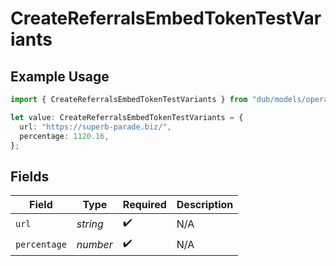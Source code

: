 # CreateReferralsEmbedTokenTestVariants

## Example Usage

```typescript
import { CreateReferralsEmbedTokenTestVariants } from "dub/models/operations";

let value: CreateReferralsEmbedTokenTestVariants = {
  url: "https://superb-parade.biz/",
  percentage: 1120.16,
};
```

## Fields

| Field              | Type               | Required           | Description        |
| ------------------ | ------------------ | ------------------ | ------------------ |
| `url`              | *string*           | :heavy_check_mark: | N/A                |
| `percentage`       | *number*           | :heavy_check_mark: | N/A                |